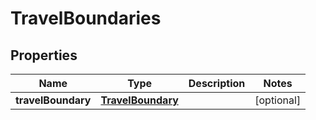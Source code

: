 
# TravelBoundaries

## Properties
Name | Type | Description | Notes
------------ | ------------- | ------------- | -------------
**travelBoundary** | [**TravelBoundary**](TravelBoundary.md) |  |  [optional]



